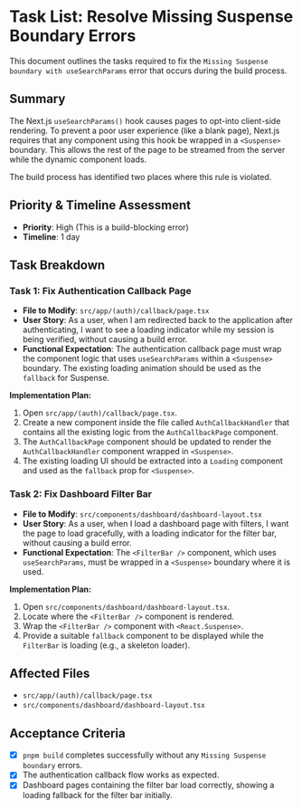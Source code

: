 # Task List: Resolve Missing Suspense Boundary Errors

This document outlines the tasks required to fix the `Missing Suspense boundary with useSearchParams` error that occurs during the build process.

## Summary

The Next.js `useSearchParams()` hook causes pages to opt-into client-side rendering. To prevent a poor user experience (like a blank page), Next.js requires that any component using this hook be wrapped in a `<Suspense>` boundary. This allows the rest of the page to be streamed from the server while the dynamic component loads.

The build process has identified two places where this rule is violated.

## Priority & Timeline Assessment

- **Priority**: High (This is a build-blocking error)
- **Timeline**: 1 day

## Task Breakdown

### Task 1: Fix Authentication Callback Page

- **File to Modify**: `src/app/(auth)/callback/page.tsx`
- **User Story**: As a user, when I am redirected back to the application after authenticating, I want to see a loading indicator while my session is being verified, without causing a build error.
- **Functional Expectation**: The authentication callback page must wrap the component logic that uses `useSearchParams` within a `<Suspense>` boundary. The existing loading animation should be used as the `fallback` for Suspense.

**Implementation Plan:**
1.  Open `src/app/(auth)/callback/page.tsx`.
2.  Create a new component inside the file called `AuthCallbackHandler` that contains all the existing logic from the `AuthCallbackPage` component.
3.  The `AuthCallbackPage` component should be updated to render the `AuthCallbackHandler` component wrapped in `<Suspense>`.
4.  The existing loading UI should be extracted into a `Loading` component and used as the `fallback` prop for `<Suspense>`.

### Task 2: Fix Dashboard Filter Bar

- **File to Modify**: `src/components/dashboard/dashboard-layout.tsx`
- **User Story**: As a user, when I load a dashboard page with filters, I want the page to load gracefully, with a loading indicator for the filter bar, without causing a build error.
- **Functional Expectation**: The `<FilterBar />` component, which uses `useSearchParams`, must be wrapped in a `<Suspense>` boundary where it is used.

**Implementation Plan:**
1. Open `src/components/dashboard/dashboard-layout.tsx`.
2. Locate where the `<FilterBar />` component is rendered.
3. Wrap the `<FilterBar />` component with `<React.Suspense>`.
4. Provide a suitable `fallback` component to be displayed while the `FilterBar` is loading (e.g., a skeleton loader).

## Affected Files

- `src/app/(auth)/callback/page.tsx`
- `src/components/dashboard/dashboard-layout.tsx`

## Acceptance Criteria

- [x] `pnpm build` completes successfully without any `Missing Suspense boundary` errors.
- [x] The authentication callback flow works as expected.
- [x] Dashboard pages containing the filter bar load correctly, showing a loading fallback for the filter bar initially. 